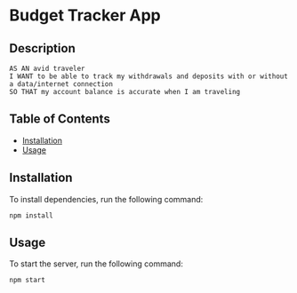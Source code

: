 # Budget Tracker App

## Description
```
AS AN avid traveler
I WANT to be able to track my withdrawals and deposits with or without a data/internet connection
SO THAT my account balance is accurate when I am traveling
```

## Table of Contents
* [Installation](#installation)
* [Usage](#usage)

## Installation
To install dependencies, run the following command:
```
npm install
```

## Usage
To start the server, run the following command:
```
npm start
```
